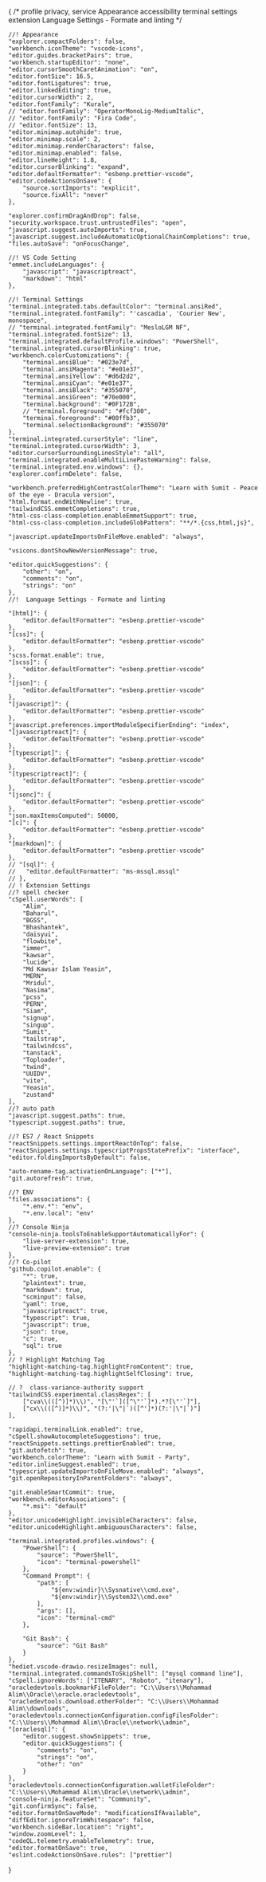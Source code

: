 {
    /*
   profile 
   privacy, service 
   Appearance
   accessibility
   terminal settings
   extension
  Language Settings - Formate and linting
  */

    //! Appearance
    "explorer.compactFolders": false,
    "workbench.iconTheme": "vscode-icons",
    "editor.guides.bracketPairs": true,
    "workbench.startupEditor": "none",
    "editor.cursorSmoothCaretAnimation": "on",
    "editor.fontSize": 16.5,
    "editor.fontLigatures": true,
    "editor.linkedEditing": true,
    "editor.cursorWidth": 2,
    "editor.fontFamily": "Kurale",
    // "editor.fontFamily": "OperatorMonoLig-MediumItalic",
    // "editor.fontFamily": "Fira Code",
    // "editor.fontSize": 13,
    "editor.minimap.autohide": true,
    "editor.minimap.scale": 2,
    "editor.minimap.renderCharacters": false,
    "editor.minimap.enabled": false,
    "editor.lineHeight": 1.8,
    "editor.cursorBlinking": "expand",
    "editor.defaultFormatter": "esbenp.prettier-vscode",
    "editor.codeActionsOnSave": {
        "source.sortImports": "explicit",
        "source.fixAll": "never"
    },

    "explorer.confirmDragAndDrop": false,
    "security.workspace.trust.untrustedFiles": "open",
    "javascript.suggest.autoImports": true,
    "javascript.suggest.includeAutomaticOptionalChainCompletions": true,
    "files.autoSave": "onFocusChange",

    //! VS Code Setting
    "emmet.includeLanguages": {
        "javascript": "javascriptreact",
        "markdown": "html"
    },

    //! Terminal Settings
    "terminal.integrated.tabs.defaultColor": "terminal.ansiRed",
    "terminal.integrated.fontFamily": "'cascadia', 'Courier New', monospace",
    // "terminal.integrated.fontFamily": "MesloLGM NF",
    "terminal.integrated.fontSize": 13,
    "terminal.integrated.defaultProfile.windows": "PowerShell",
    "terminal.integrated.cursorBlinking": true,
    "workbench.colorCustomizations": {
        "terminal.ansiBlue": "#023e7d",
        "terminal.ansiMagenta": "#e01e37",
        "terminal.ansiYellow": "#d6d2d2",
        "terminal.ansiCyan": "#e01e37",
        "terminal.ansiBlack": "#355070",
        "terminal.ansiGreen": "#70e000",
        "terminal.background": "#0F172B",
        // "terminal.foreground": "#fcf300",
        "terminal.foreground": "#00ffb3",
        "terminal.selectionBackground": "#355070"
    },
    "terminal.integrated.cursorStyle": "line",
    "terminal.integrated.cursorWidth": 3,
    "editor.cursorSurroundingLinesStyle": "all",
    "terminal.integrated.enableMultiLinePasteWarning": false,
    "terminal.integrated.env.windows": {},
    "explorer.confirmDelete": false,

    "workbench.preferredHighContrastColorTheme": "Learn with Sumit - Peace of the eye - Dracula version",
    "html.format.endWithNewline": true,
    "tailwindCSS.emmetCompletions": true,
    "html-css-class-completion.enableEmmetSupport": true,
    "html-css-class-completion.includeGlobPattern": "**/*.{css,html,js}",

    "javascript.updateImportsOnFileMove.enabled": "always",

    "vsicons.dontShowNewVersionMessage": true,

    "editor.quickSuggestions": {
        "other": "on",
        "comments": "on",
        "strings": "on"
    },
    //!  Language Settings - Formate and linting

    "[html]": {
        "editor.defaultFormatter": "esbenp.prettier-vscode"
    },
    "[css]": {
        "editor.defaultFormatter": "esbenp.prettier-vscode"
    },
    "scss.format.enable": true,
    "[scss]": {
        "editor.defaultFormatter": "esbenp.prettier-vscode"
    },
    "[json]": {
        "editor.defaultFormatter": "esbenp.prettier-vscode"
    },
    "[javascript]": {
        "editor.defaultFormatter": "esbenp.prettier-vscode"
    },
    "javascript.preferences.importModuleSpecifierEnding": "index",
    "[javascriptreact]": {
        "editor.defaultFormatter": "esbenp.prettier-vscode"
    },
    "[typescript]": {
        "editor.defaultFormatter": "esbenp.prettier-vscode"
    },
    "[typescriptreact]": {
        "editor.defaultFormatter": "esbenp.prettier-vscode"
    },
    "[jsonc]": {
        "editor.defaultFormatter": "esbenp.prettier-vscode"
    },
    "json.maxItemsComputed": 50000,
    "[c]": {
        "editor.defaultFormatter": "esbenp.prettier-vscode"
    },
    "[markdown]": {
        "editor.defaultFormatter": "esbenp.prettier-vscode"
    },
    // "[sql]": {
    //   "editor.defaultFormatter": "ms-mssql.mssql"
    // },
    // ! Extension Settings
    //? spell checker
    "cSpell.userWords": [
        "Alim",
        "Baharul",
        "BGSS",
        "Bhashantek",
        "daisyui",
        "flowbite",
        "immer",
        "kawsar",
        "lucide",
        "Md Kawsar Islam Yeasin",
        "MERN",
        "Mridul",
        "Nasima",
        "pcss",
        "PERN",
        "Siam",
        "signup",
        "singup",
        "Sumit",
        "tailstrap",
        "tailwindcss",
        "tanstack",
        "Toploader",
        "twind",
        "UUIDV",
        "vite",
        "Yeasin",
        "zustand"
    ],
    //? auto path
    "javascript.suggest.paths": true,
    "typescript.suggest.paths": true,

    //? ES7 / React Snippets
    "reactSnippets.settings.importReactOnTop": false,
    "reactSnippets.settings.typescriptPropsStatePrefix": "interface",
    "editor.foldingImportsByDefault": false,

    "auto-rename-tag.activationOnLanguage": ["*"],
    "git.autorefresh": true,

    //? ENV
    "files.associations": {
        "*.env.*": "env",
        "*.env.local": "env"
    },
    //? Console Ninja
    "console-ninja.toolsToEnableSupportAutomaticallyFor": {
        "live-server-extension": true,
        "live-preview-extension": true
    },
    //? Co-pilot
    "github.copilot.enable": {
        "*": true,
        "plaintext": true,
        "markdown": true,
        "scminput": false,
        "yaml": true,
        "javascriptreact": true,
        "typescript": true,
        "javascript": true,
        "json": true,
        "c": true,
        "sql": true
    },
    // ? Highlight Matching Tag
    "highlight-matching-tag.highlightFromContent": true,
    "highlight-matching-tag.highlightSelfClosing": true,

    // ?  class-variance-authority support
    "tailwindCSS.experimental.classRegex": [
        ["cva\\(([^)]*)\\)", "[\"'`]([^\"'`]*).*?[\"'`]"],
        ["cx\\(([^)]*)\\)", "(?:'|\"|`)([^']*)(?:'|\"|`)"]
    ],

    "rapidapi.terminalLink.enabled": true,
    "cSpell.showAutocompleteSuggestions": true,
    "reactSnippets.settings.prettierEnabled": true,
    "git.autofetch": true,
    "workbench.colorTheme": "Learn with Sumit - Party",
    "editor.inlineSuggest.enabled": true,
    "typescript.updateImportsOnFileMove.enabled": "always",
    "git.openRepositoryInParentFolders": "always",

    "git.enableSmartCommit": true,
    "workbench.editorAssociations": {
        "*.msi": "default"
    },
    "editor.unicodeHighlight.invisibleCharacters": false,
    "editor.unicodeHighlight.ambiguousCharacters": false,

    "terminal.integrated.profiles.windows": {
        "PowerShell": {
            "source": "PowerShell",
            "icon": "terminal-powershell"
        },
        "Command Prompt": {
            "path": [
                "${env:windir}\\Sysnative\\cmd.exe",
                "${env:windir}\\System32\\cmd.exe"
            ],
            "args": [],
            "icon": "terminal-cmd"
        },

        "Git Bash": {
            "source": "Git Bash"
        }
    },
    "hediet.vscode-drawio.resizeImages": null,
    "terminal.integrated.commandsToSkipShell": ["mysql command line"],
    "cSpell.ignoreWords": ["ITENARY", "Roboto", "itenary"],
    "oracledevtools.bookmarkFileFolder": "C:\\Users\\Mohammad Alim\\Oracle\\oracle.oracledevtools",
    "oracledevtools.download.otherFolder": "C:\\Users\\Mohammad Alim\\downloads",
    "oracledevtools.connectionConfiguration.configFilesFolder": "C:\\Users\\Mohammad Alim\\Oracle\\network\\admin",
    "[oraclesql]": {
        "editor.suggest.showSnippets": true,
        "editor.quickSuggestions": {
            "comments": "on",
            "strings": "on",
            "other": "on"
        }
    },
    "oracledevtools.connectionConfiguration.walletFileFolder": "C:\\Users\\Mohammad Alim\\Oracle\\network\\admin",
    "console-ninja.featureSet": "Community",
    "git.confirmSync": false,
    "editor.formatOnSaveMode": "modificationsIfAvailable",
    "diffEditor.ignoreTrimWhitespace": false,
    "workbench.sideBar.location": "right",
    "window.zoomLevel": 1,
    "codeQL.telemetry.enableTelemetry": true,
    "editor.formatOnSave": true,
    "eslint.codeActionsOnSave.rules": ["prettier"]
}
